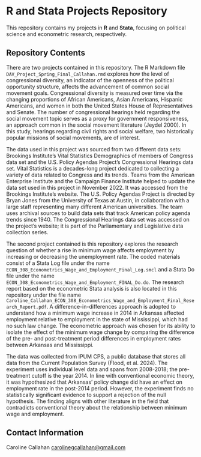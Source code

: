 # R and Stata Projects Repository
This repository contains my projects in **R** and **Stata**, focusing on political science and econometric research, respectively.

## Repository Contents
There are two projects contained in this repository. The R Markdown file `DAV_Project_Spring_Final_Callahan.rmd` explores how the level of congressional diversity,
an indicator of the openness of the political opportunity structure, affects the advancement of common social movement goals. Congressional diversity is measured over
time via the changing proportions of African Americans, Asian Americans, Hispanic Americans, and women in both the United States House of Representatives and Senate.
The number of congressional hearings held regarding the social movement topic serves as a proxy for government responsiveness, an approach common in the social
movement literature (Jeydel 2000). In this study, hearings regarding civil rights and social welfare, two historically popular missions of social movements, are of interest.

The data used in this project was sourced from two different data sets: Brookings Institute’s Vital Statistics Demographics of members of Congress data set and the U.S. 
Policy Agendas Project’s Congressional Hearings data set. Vital Statistics is a decades-long project dedicated to collecting a variety of data related to Congress and
its trends. Teams from the American Enterprise Institute and the Campaign Finance Institute helped to update the data set used in this project in November 2022. It was 
accessed from the Brookings Institute’s website. The U.S. Policy Agendas Project is directed by Bryan Jones from the University of Texas at Austin, in collaboration with a
large staff representing many different American universities. The team uses archival sources to build data sets that track American policy agenda trends since 1940.
The Congressional Hearings data set was accessed on the project’s website; it is part of the Parliamentary and Legislative data collection series.

The second project contained is this repository explores the research question of whether a rise in minimum wage affects employment by increasing or decreasing the 
unemployment rate. The coded materials consist of a Stata Log file under the name `ECON_308_Econometrics_Wage_and_Employment_Final_Log.smcl` and a Stata Do file under the name
`ECON_308_Econometrics_Wage_and_Employment_FINAL_Do.do`. The research report based on the econometric Stata analysis is also located in this repository under the file name 
`Caroline_Callahan_ECON_308_Econometrics_Wage_and_Employment_Final_Research_Report.pdf`. A difference-in-differences approach is adopted to understand how a minimum wage
increase in 2014 in Arkansas affected employment relative to employment in the state of Mississippi, which had no such law change. The econometric approach was chosen for
its ability to isolate the effect of the minimum wage change by comparing the difference of the pre- and post-treatment period differences in employment rates between
Arkansas and Mississippi. 

The data was collected from IPUM CPS, a public database that stores all data from the Current Population Survey (Flood, et al. 2024). The experiment uses individual level
data and spans from 2008-2018; the pre-treatment cutoff is the year 2014. In line with conventional economic theory, it was hypothesized that Arkansas’ policy change did
have an effect on employment rate in the post-2014 period. However, the experiment finds no statistically significant evidence to support a rejection of the null hypothesis.
The finding aligns with other literature in the field that contradicts conventional theory about the relationship between minimum wage and employment.


## Contact Information
Caroline Callahan
carolinegcallahan@gmail.com
